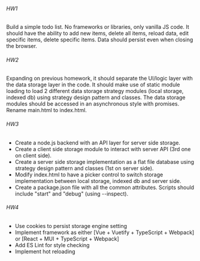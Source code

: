 ###### HW1
Build a simple todo list. No frameworks or libraries, only vanilla JS code. It should have the ability to add new items, 
delete all items, reload data, edit specific items, delete specific items. Data should persist even when closing the browser.

###### HW2

Expanding on previous homework, it should separate the UI/logic layer with the data storage layer in the code. It should 
make use of static module loading to load 2 different data storage strategy modules (local storage, indexed db) using strategy 
design pattern and classes. The data storage modules should be accessed in an asynchronous style with promises. Rename main.html to index.html.

###### HW3
- Create a node.js backend with an API layer for server side storage.
- Create a client side storage module to interact with server API (3rd one on client side).
- Create a server side storage implementation as a flat file database using strategy design pattern and classes (1st on server side).
- Modify index.html to have a picker control to switch storage implementation between local storage, indexed db and server side.
- Create a package.json file with all the common attributes. Scripts should include "start" and "debug" (using --inspect).

###### HW4
- Use cookies to persist storage engine setting
- Implement framework as either [Vue + Vuetify + TypeScript + Webpack] or [React + MUI + TypeScript + Webpack]
- Add ES Lint for style checking
- Implement hot reloading
